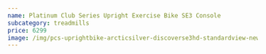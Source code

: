 ```yaml
---
name: Platinum Club Series Upright Exercise Bike SE3 Console
subcategory: treadmills
price: 6299
image: /img/pcs-uprightbike-arcticsilver-discoverse3hd-standardview-newcrank.jpg
---
```

